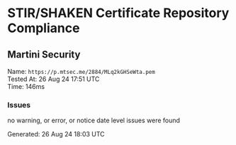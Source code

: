 # STIR/SHAKEN Certificate Repository Compliance

## Martini Security

Name: `https://p.mtsec.me/2884/MLq2kGHSeWta.pem`\
Tested At: 26 Aug 24 17:51 UTC\
Time: 146ms

### Issues

no warning, or error, or notice date level issues were found

Generated: 26 Aug 24 18:03 UTC
